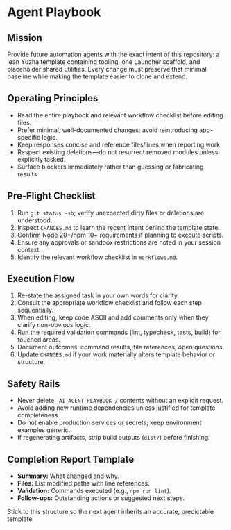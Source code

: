 # Agent Playbook

## Mission
Provide future automation agents with the exact intent of this repository: a lean Yuzha template containing tooling, one Launcher scaffold, and placeholder shared utilities. Every change must preserve that minimal baseline while making the template easier to clone and extend.

## Operating Principles
- Read the entire playbook and relevant workflow checklist before editing files.
- Prefer minimal, well-documented changes; avoid reintroducing app-specific logic.
- Keep responses concise and reference files/lines when reporting work.
- Respect existing deletions—do not resurrect removed modules unless explicitly tasked.
- Surface blockers immediately rather than guessing or fabricating results.

## Pre-Flight Checklist
1. Run `git status -sb`; verify unexpected dirty files or deletions are understood.
2. Inspect `CHANGES.md` to learn the recent intent behind the template state.
3. Confirm Node 20+/npm 10+ requirements if planning to execute scripts.
4. Ensure any approvals or sandbox restrictions are noted in your session context.
5. Identify the relevant workflow checklist in `Workflows.md`.

## Execution Flow
1. Re-state the assigned task in your own words for clarity.
2. Consult the appropriate workflow checklist and follow each step sequentially.
3. When editing, keep code ASCII and add comments only when they clarify non-obvious logic.
4. Run the required validation commands (lint, typecheck, tests, build) for touched areas.
5. Document outcomes: command results, file references, open questions.
6. Update `CHANGES.md` if your work materially alters template behavior or structure.

## Safety Rails
- Never delete `_AI_AGENT_PLAYBOOK_/` contents without an explicit request.
- Avoid adding new runtime dependencies unless justified for template completeness.
- Do not enable production services or secrets; keep environment examples generic.
- If regenerating artifacts, strip build outputs (`dist/`) before finishing.

## Completion Report Template
- **Summary:** What changed and why.
- **Files:** List modified paths with line references.
- **Validation:** Commands executed (e.g., `npm run lint`).
- **Follow-ups:** Outstanding actions or suggested next steps.

Stick to this structure so the next agent inherits an accurate, predictable template.
